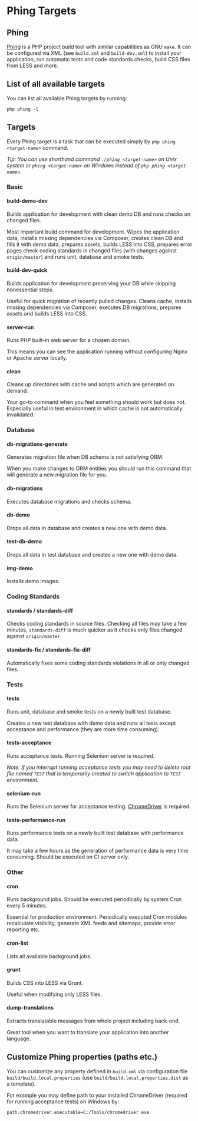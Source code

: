# Phing Targets

## Phing
[Phing](https://www.phing.info/) is a PHP project build tool with similar capabilities as GNU `make`. It can be configured via XML (see `build.xml` and `build-dev.xml`) to install your application, run automatic tests and code standards checks, build CSS files from LESS and more.

## List of all available targets
You can list all available Phing targets by running:
```
php phing -l
```

## Targets
Every Phing target is a task that can be executed simply by `php phing <target-name>` command.

*Tip: You can use shorthand command `./phing <target-name>` on Unix system or `phing <target-name>` on Windows instead of `php phing <target-name>`.*

### Basic

#### build-demo-dev
Builds application for development with clean demo DB and runs checks on changed files.

Most important build command for development. Wipes the application data, installs missing dependencies via Composer, creates clean DB and fills it with demo data, prepares assets, builds LESS into CSS, prepares error pages check coding standards in changed files (with changes against `origin/master`) and runs unit, database and smoke tests.

#### build-dev-quick
Builds application for development preserving your DB while skipping nonessential steps.

Useful for quick migration of recently pulled changes. Cleans cache, installs missing dependencies via Composer, executes DB migrations, prepares assets and builds LESS into CSS.

#### server-run
Runs PHP built-in web server for a chosen domain.

This means you can see the application running without configuring Nginx or Apache server locally.

#### clean
Cleans up directories with cache and scripts which are generated on demand.

Your go-to command when you feel something should work but does not. Especially useful in test environment in which cache is not automatically invalidated.

### Database

#### db-migrations-generate
Generates migration file when DB schema is not satisfying ORM.

When you make changes to ORM entities you should run this command that will generate a new migration file for you.

#### db-migrations
Executes database migrations and checks schema.

#### db-demo
Drops all data in database and creates a new one with demo data.

#### test-db-demo
Drops all data in test database and creates a new one with demo data.

#### img-demo
Installs demo images.

### Coding Standards

#### standards / standards-diff
Checks coding standards in source files. Checking all files may take a few minutes, `standards-diff` is much quicker as it checks only files changed against `origin/master`.

#### standards-fix / standards-fix-diff
Automatically fixes some coding standards violations in all or only changed files.

### Tests

#### tests
Runs unit, database and smoke tests on a newly built test database.

Creates a new test database with demo data and runs all tests except acceptance and performance (they are more time consuming).

#### tests-acceptance
Runs acceptance tests. Running Selenium server is required.

*Note: If you interrupt running acceptance tests you may need to delete root file named `TEST` that is temporarily created to switch application to `TEST` environment.*

#### selenium-run
Runs the Selenium server for acceptance testing. [ChromeDriver](https://sites.google.com/a/chromium.org/chromedriver/downloads) is required.

#### tests-performance-run
Runs performance tests on a newly built test database with performance data.

It may take a few hours as the generation of performance data is very time consuming. Should be executed on CI server only.

### Other

#### cron
Runs background jobs. Should be executed periodically by system Cron every 5 minutes.

Essential for production environment. Periodically executed Cron modules recalculate visibility, generate XML feeds and sitemaps, provide error reporting etc.

#### cron-list
Lists all available background jobs.

#### grunt
Builds CSS into LESS via Grunt.

Useful when modifying only LESS files.

#### dump-translations
Extracts translatable messages from whole project including back-end.

Great tool when you want to translate your application into another language.

## Customize Phing properties (paths etc.)
You can customize any property defined in `build.xml` via configuration file `build/build.local.properties` (use `build/build.local.properties.dist` as a template).

For example you may define path to your installed ChromeDriver (required for running acceptance tests) on Windows by:
```
path.chromedriver.executable=C:/Tools/chromedriver.exe
```
